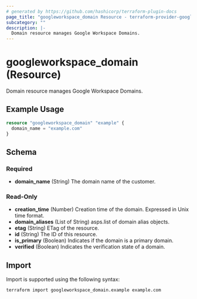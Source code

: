 ```yaml
---
# generated by https://github.com/hashicorp/terraform-plugin-docs
page_title: "googleworkspace_domain Resource - terraform-provider-googleworkspace"
subcategory: ""
description: |-
  Domain resource manages Google Workspace Domains.
---
```


# googleworkspace_domain (Resource)

Domain resource manages Google Workspace Domains.

## Example Usage

```terraform
resource "googleworkspace_domain" "example" {
  domain_name = "example.com"
}
```

<!-- schema generated by tfplugindocs -->
## Schema

### Required

- **domain_name** (String) The domain name of the customer.

### Read-Only

- **creation_time** (Number) Creation time of the domain. Expressed in Unix time format.
- **domain_aliases** (List of String) asps.list of domain alias objects.
- **etag** (String) ETag of the resource.
- **id** (String) The ID of this resource.
- **is_primary** (Boolean) Indicates if the domain is a primary domain.
- **verified** (Boolean) Indicates the verification state of a domain.

## Import

Import is supported using the following syntax:

```shell
terraform import googleworkspace_domain.example example.com
```
